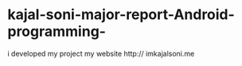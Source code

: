# kajal-soni-major-report-Android-programming-
i developed my project my website http:// imkajalsoni.me
